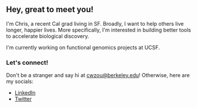 ## Hey, great to meet you!

I'm Chris, a recent Cal grad living in SF. Broadly, I want to help others live longer, happier lives. More specifically, I'm interested in building better tools to accelerate biological discovery.

I'm currently working on functional genomics projects at UCSF.

### Let's connect!
Don't be a stranger and say hi at cwzou@berkeley.edu! Otherwise, here are my socials:
- [LinkedIn](https://linkedin.com/in/chriswzou)
- [Twitter](https://twitter.com/chriwzou)



